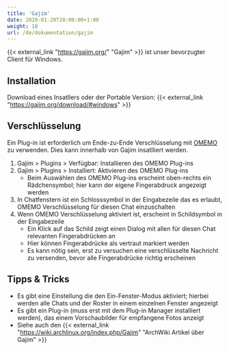 ```yaml
---
title: 'Gajim'
date: 2020-01-20T20:00:00+1:00
weight: 10
url: /de/dokumentation/gajim
---
```


{{< external_link "https://gajim.org/" "Gajim" >}} ist unser bevorzugter Client für Windows.

## Installation

Download eines Insatllers oder der Portable Version: {{< external_link "https://gajim.org/download/#windows" >}}

## Verschlüsselung

Ein Plug-in ist erforderlich um Ende-zu-Ende Verschlüsselung mit [OMEMO](../omemo/) zu verwenden. Dies kann innerhalb von Gajim insatlliert werden.

1. Gajim > Plugins > Verfügbar: Installieren des OMEMO Plug-ins
2. Gajim > Plugins > Installiert: Aktivieren des OMEMO Plug-ins
	- Beim Auswählen des OMEMO Plug-ins erscheint oben-rechts ein Rädchensymbol; hier kann der eigene Fingerabdruck angezeigt werden
3. In Chatfenstern ist ein Schlosssymbol in der Eingabezeile das es erlaubt, OMEMO Verschlüsselung für diesen Chat einzuschalten
4. Wenn OMEMO Verschlüsselung aktiviert ist, erscheint in Schildsymbol in der Eingabezeile
	- Ein Klick auf das Schild zeigt einen Dialog mit allen für diesen Chat relevanten Fingerabdrücken an
	- Hier können Fingerabdrücke als vertraut markiert werden
	- Es kann nötig sein, erst zu versuchen eine verschlüsselte Nachricht zu versenden, bevor alle Fingerabdrücke richtig erscheinen

## Tipps & Tricks

* Es gibt eine Einstellung die den Ein-Fenster-Modus aktiviert; hierbei werden alle Chats und der Roster in einem einzelnen Fenster angezeigt
* Es gibt ein Plug-in (muss erst mit dem Plug-in Manager installiert werden), das einem Vorschaubilder für empfangene Fotos anzeigt
* Siehe auch den {{< external_link "https://wiki.archlinux.org/index.php/Gajim" "ArchWiki Artikel über Gajim" >}}
